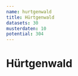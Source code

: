 ```yaml
---
name: hurtgenwald
title: Hürtgenwald
datasets: 30
musterdaten: 10
potential: 304
---
```

# Hürtgenwald
